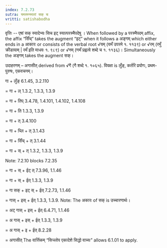 ```yaml
---
index: 7.2.73
sutra: यमरमनमातां सक् च
vritti: satishabodha
---
```



वृत्तिः -- एषां सक् स्यादेभ्यः सिच इट् स्यात्परस्मैपदेषु । When followed by a परस्मैपदम् affix, the affix “सिँच्” takes the augment “इट्” when it follows a अङ्गम् which either ends in a आकारः or consists of the verbal root √यम् (यमँ उपरमे १. ११३९) or √रम् (रमुँ क्रीडायाम् | रमँ इति माधवः १. ९८९) or √नम् (णमँ प्रह्वत्वे शब्दे च १. ११३६)। Simultaneously the अङ्गम् takes the augment सक्।


उदाहरणम् – अगासीत् derived from √गै (गै शब्दे १. १०६५). विवक्षा is लुँङ्, कर्तरि प्रयोगः, प्रथम-पुरुषः, एकवचनम्।


गा + लुँङ् 6.1.45, 3.2.110

= गा + ल् 1.3.2, 1.3.3, 1.3.9

= गा + तिप् 3.4.78, 1.4.101, 1.4.102, 1.4.108

= गा + ति 1.3.3, 1.3.9

= गा + त् 3.4.100

= गा + च्लि + त् 3.1.43

= गा + सिँच् + त् 3.1.44

= गा + स् + त् 1.3.2, 1.3.3, 1.3.9

Note: 7.2.10 blocks 7.2.35

= गा + स् + ईट् त् 7.3.96, 1.1.46

= गा + स् + ईत् 1.3.3, 1.3.9

= गा सक् + इट् स् + ईत् 7.2.73, 1.1.46

= गास् + इस् + ईत् 1.3.3, 1.3.9. Note: The अकारः of सक् is उच्चारणार्थः।

= अट् गास् + इस् + ईत् 6.4.71, 1.1.46

= अ गास् + इस् + ईत् 1.3.3, 1.3.9

= अ गास् + इ + ईत् 8.2.28

= अगासीत् The वार्त्तिकम् “सिज्लोप एकादेशे सिद्धो वाच्यः” allows 6.1.01 to apply.

